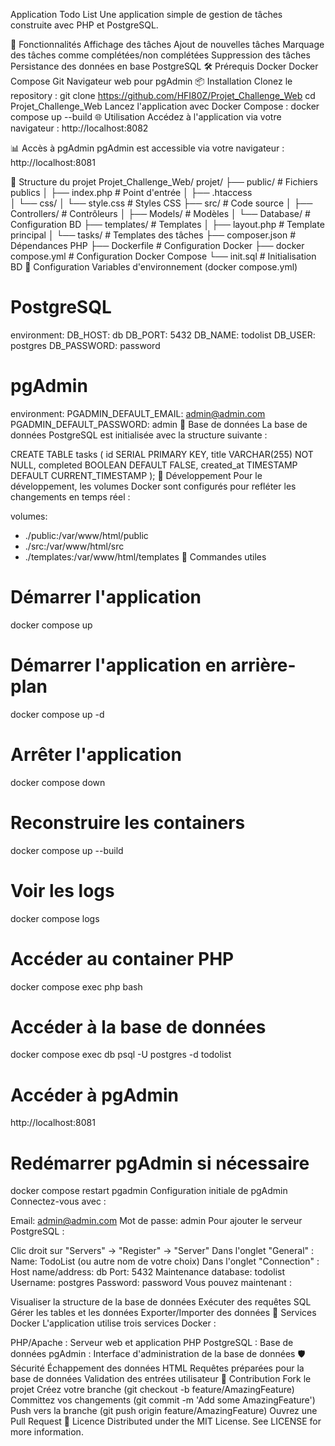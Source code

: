 Application Todo List
Une application simple de gestion de tâches construite avec PHP et PostgreSQL.

🚀 Fonctionnalités
Affichage des tâches
Ajout de nouvelles tâches
Marquage des tâches comme complétées/non complétées
Suppression des tâches
Persistance des données en base PostgreSQL
🛠 Prérequis
Docker
Docker Compose
Git
Navigateur web pour pgAdmin
📦 Installation
Clonez le repository :
git clone https://github.com/HFI80Z/Projet_Challenge_Web
cd Projet_Challenge_Web
Lancez l'application avec Docker Compose :
docker compose up --build
🌐 Utilisation
Accédez à l'application via votre navigateur : http://localhost:8082

📊 Accès à pgAdmin
pgAdmin est accessible via votre navigateur : http://localhost:8081

📁 Structure du projet
Projet_Challenge_Web/
projet/
├── public/               # Fichiers publics
│   ├── index.php        # Point d'entrée
│   ├── .htaccess       
│   └── css/
│       └── style.css    # Styles CSS
├── src/                 # Code source
│   ├── Controllers/     # Contrôleurs
│   ├── Models/         # Modèles
│   └── Database/       # Configuration BD
├── templates/           # Templates
│   ├── layout.php      # Template principal
│   └── tasks/          # Templates des tâches
├── composer.json        # Dépendances PHP
├── Dockerfile          # Configuration Docker
├── docker compose.yml  # Configuration Docker Compose
└── init.sql           # Initialisation BD
🔧 Configuration
Variables d'environnement (docker compose.yml)
# PostgreSQL
environment:
  DB_HOST: db
  DB_PORT: 5432
  DB_NAME: todolist
  DB_USER: postgres
  DB_PASSWORD: password

# pgAdmin
environment:
  PGADMIN_DEFAULT_EMAIL: admin@admin.com
  PGADMIN_DEFAULT_PASSWORD: admin
📝 Base de données
La base de données PostgreSQL est initialisée avec la structure suivante :

CREATE TABLE tasks (
    id SERIAL PRIMARY KEY,
    title VARCHAR(255) NOT NULL,
    completed BOOLEAN DEFAULT FALSE,
    created_at TIMESTAMP DEFAULT CURRENT_TIMESTAMP
);
🔨 Développement
Pour le développement, les volumes Docker sont configurés pour refléter les changements en temps réel :

volumes:
  - ./public:/var/www/html/public
  - ./src:/var/www/html/src
  - ./templates:/var/www/html/templates
🚀 Commandes utiles
# Démarrer l'application
docker compose up

# Démarrer l'application en arrière-plan
docker compose up -d

# Arrêter l'application
docker compose down

# Reconstruire les containers
docker compose up --build

# Voir les logs
docker compose logs

# Accéder au container PHP
docker compose exec php bash

# Accéder à la base de données
docker compose exec db psql -U postgres -d todolist

# Accéder à pgAdmin
http://localhost:8081

# Redémarrer pgAdmin si nécessaire
docker compose restart pgadmin
Configuration initiale de pgAdmin
Connectez-vous avec :

Email: admin@admin.com
Mot de passe: admin
Pour ajouter le serveur PostgreSQL :

Clic droit sur "Servers" → "Register" → "Server"
Dans l'onglet "General" :
Name: TodoList (ou autre nom de votre choix)
Dans l'onglet "Connection" :
Host name/address: db
Port: 5432
Maintenance database: todolist
Username: postgres
Password: password
Vous pouvez maintenant :

Visualiser la structure de la base de données
Exécuter des requêtes SQL
Gérer les tables et les données
Exporter/Importer des données
🔨 Services Docker
L'application utilise trois services Docker :

PHP/Apache : Serveur web et application PHP
PostgreSQL : Base de données
pgAdmin : Interface d'administration de la base de données
🛡 Sécurité
Échappement des données HTML
Requêtes préparées pour la base de données
Validation des entrées utilisateur
🤝 Contribution
Fork le projet
Créez votre branche (git checkout -b feature/AmazingFeature)
Committez vos changements (git commit -m 'Add some AmazingFeature')
Push vers la branche (git push origin feature/AmazingFeature)
Ouvrez une Pull Request
📄 Licence
Distributed under the MIT License. See LICENSE for more information.
